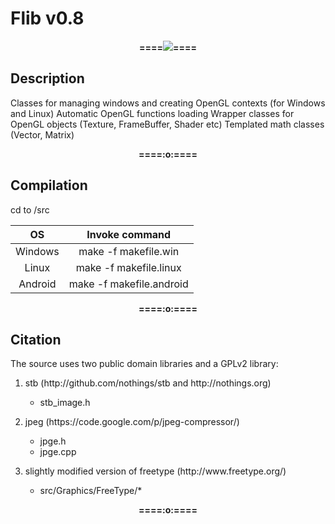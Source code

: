 <h1>Flib v0.8</h1>
<p align="center"><b>====<img src="https://photos-2.dropbox.com/t/2/AACLQ8QkdIkZc5JkDlZqYdZjT_SiLHMgBZEw74lmsUsanQ/12/146126124/png/32x32/1/_/1/2/circle.png/EPCo528YlV4gAigC/X6T3yLuf07n4PX7i64kLn63qmi2YQFlo8-SSdj6fmQ4?size=1280x960&size_mode=3"/>====</b></p>
<h2>Description</h2>

Classes for managing windows and creating OpenGL contexts (for Windows and Linux)
Automatic OpenGL functions loading
Wrapper classes for OpenGL objects (Texture, FrameBuffer, Shader etc)
Templated math classes (Vector, Matrix)

<p align="center"><b>====:o:====</b></p>
<h2>Compilation</h2>

cd to /src

|    OS   |     Invoke command     |
|:-------:|:----------------------:|
| Windows |  make -f makefile.win  |
|  Linux  | make -f makefile.linux |
| Android |make -f makefile.android|

<p align="center"><b>====:o:====</b></p>
<h2>Citation</h2>
The source uses two public domain libraries and a GPLv2 library:
<ol>
	<li>
		<p>stb (http://github.com/nothings/stb and http://nothings.org)</p>
		<ul type="*">
			<li>stb_image.h</li>
		</ul>
	</li>
	<li>
		<p>jpeg (https://code.google.com/p/jpeg-compressor/)</p>
		<ul type="*">
			<li>jpge.h</li>
			<li>jpge.cpp</li>
		</ul>
	</li>
	<li>
		<p>slightly modified version of freetype (http://www.freetype.org/)</p>
		<ul type="*">
			<li>src/Graphics/FreeType/*</li>
		</ul>
	</li>
</ol>
<p align="center"><b>====:o:====</b></p>